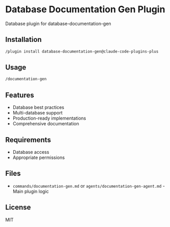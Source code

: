 # Database Documentation Gen Plugin

Database plugin for database-documentation-gen

## Installation

```bash
/plugin install database-documentation-gen@claude-code-plugins-plus
```

## Usage

```bash
/documentation-gen
```

## Features

- Database best practices
- Multi-database support
- Production-ready implementations
- Comprehensive documentation

## Requirements

- Database access
- Appropriate permissions

## Files

- `commands/documentation-gen.md` or `agents/documentation-gen-agent.md` - Main plugin logic

## License

MIT
